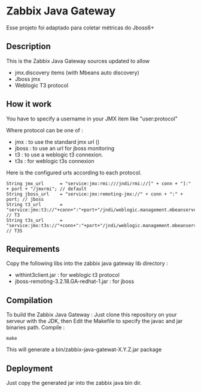 # Zabbix Java Gateway

Esse projeto foi adaptado para coletar métricas do Jboss6+

## Description

This is the Zabbix Java Gateway sources updated to allow
 * jmx.discovery items (with Mbeans auto discovery)
 * Jboss jmx
 * Weblogic T3 protocol

## How it work

You have to specify a username in your JMX item like "user:protocol"

Where protocol can be one of :
 * jmx : to use the standard jmx url ()
 * jboss : to use an url for jboss monitoring
 * t3 : to use a weblogic t3 connexion.
 * t3s : for weblogic t3s connexion

Here is the configured urls according to each protocol.
``` 
String jmx_url      = "service:jmx:rmi:///jndi/rmi://[" + conn + "]:" + port + "/jmxrmi"; // default
String jboss_url    = "service:jmx:remoting-jmx://" + conn + ":" + port; // jboss
String t3_url       = "service:jmx:t3://"+conn+":"+port+"/jndi/weblogic.management.mbeanservers.runtime"; // T3
String t3s_url      = "service:jmx:t3s://"+conn+":"+port+"/jndi/weblogic.management.mbeanservers.runtime"; // T3S
```

## Requirements

Copy the following libs into the zabbix java gateway lib directory :
* wlthint3client.jar : for weblogic t3 protocol
* jboss-remoting-3.2.18.GA-redhat-1.jar : for jboss

## Compilation

To build the Zabbix Java Gateway :
Just clone this repository on your serveur with the JDK, then 
Edit the Makefile to specify the javac and jar binaries path.
Compile :
```
make
```

This will generate a bin/zabbix-java-gatewat-X.Y.Z.jar package


## Deployment

Just copy the generated jar into the zabbix java bin dir.
